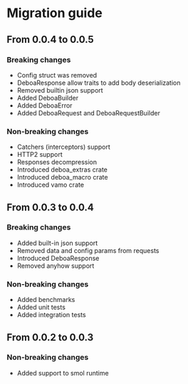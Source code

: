 # Migration guide

## From 0.0.4 to 0.0.5

### Breaking changes

* Config struct was removed
* DeboaResponse allow traits to add body deserialization
* Removed builtin json support
* Added DeboaBuilder
* Added DeboaError
* Added DeboaRequest and DeboaRequestBuilder

### Non-breaking changes

* Catchers (interceptors) support
* HTTP2 support
* Responses decompression
* Introduced deboa_extras crate
* Introduced deboa_macro crate
* Introduced vamo crate

## From 0.0.3 to 0.0.4

### Breaking changes

* Added built-in json support
* Removed data and config params from requests
* Introduced DeboaResponse
* Removed anyhow support
  
### Non-breaking changes

* Added benchmarks
* Added unit tests
* Added integration tests

## From 0.0.2 to 0.0.3

### Non-breaking changes

* Added support to smol runtime

